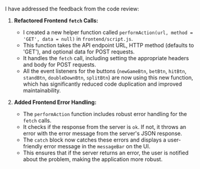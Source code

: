 I have addressed the feedback from the code review:

1.  **Refactored Frontend `fetch` Calls:**
    *   I created a new helper function called `performAction(url, method = 'GET', data = null)` in `frontend/script.js`.
    *   This function takes the API endpoint URL, HTTP method (defaults to 'GET'), and optional data for POST requests.
    *   It handles the `fetch` call, including setting the appropriate headers and body for POST requests.
    *   All the event listeners for the buttons (`newGameBtn`, `betBtn`, `hitBtn`, `standBtn`, `doubleDownBtn`, `splitBtn`) are now using this new function, which has significantly reduced code duplication and improved maintainability.

2.  **Added Frontend Error Handling:**
    *   The `performAction` function includes robust error handling for the `fetch` calls.
    *   It checks if the response from the server is `ok`. If not, it throws an error with the error message from the server's JSON response.
    *   The `catch` block now catches these errors and displays a user-friendly error message in the `messageBar` on the UI.
    *   This ensures that if the server returns an error, the user is notified about the problem, making the application more robust.
